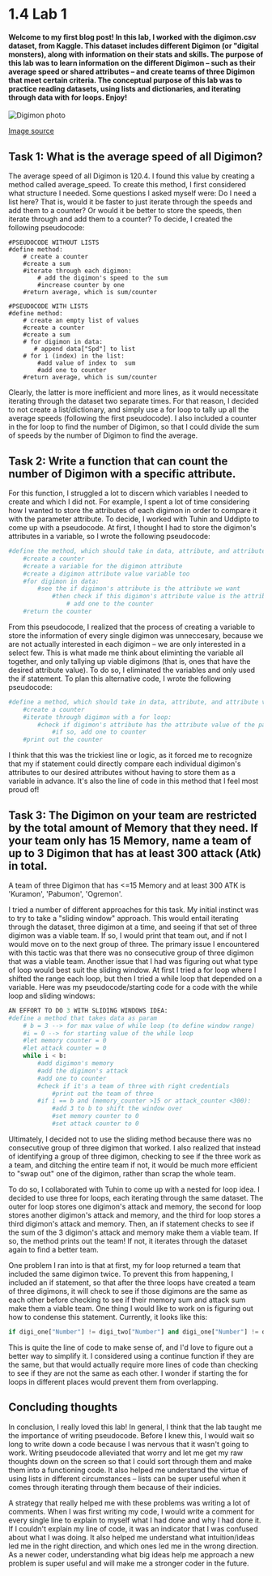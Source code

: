 # 1.4 Lab 1
#### Welcome to my first blog post! In this lab, I worked with the digimon.csv dataset, from Kaggle. This dataset includes different Digimon (or "digital monsters), along with information on their stats and skills. The purpose of this lab was to learn information on the different Digimon – such as their average speed or shared attributes – and create teams of three Digimon that meet certain criteria. The conceptual purpose of this lab was to practice reading datasets, using lists and dictionaries, and iterating through data with for loops. Enjoy! 


![Digimon photo](https://m.media-amazon.com/images/M/MV5BNGJhOGJmZGItNjQwZS00MzQ5LTg0MDMtYTc3YzAwMDc4YjFmL2ltYWdlL2ltYWdlXkEyXkFqcGdeQXVyMzM4MjM0Nzg@._V1_FMjpg_UX1000_.jpg)

[Image source](https://www.google.com/search?q=digimon+images&tbm=isch&source=iu&ictx=1&fir=6YatlBYZDQFeCM%252CD-Vhfn4dqxa6kM%252C_%253BiqrIbv8xDPCwBM%252CicnhDhwDTW84qM%252C_%253BMBDWxgHMuwpdEM%252CrzLvRho6R3ocNM%252C_%253BGp0CeQY3E-IMMM%252CNgo9fSI5SgtiRM%252C_%253BVc_KY6KCrouSpM%252Cu40xyPS9V0wotM%252C_%253BFkXyDo8_88-ZuM%252Ct95XlAEGRBakWM%252C_%253BsUE31iSd5zFEOM%252CixpB3wU8R6-JVM%252C_%253BONIAnDFrIGsoTM%252Cznz6gsrHWW6mVM%252C_%253BzFjQzOhojeJ4HM%252Cu40xyPS9V0wotM%252C_%253Bl3jlxlwscwJckM%252C7JGmQR1bfQgrgM%252C_%253BnUMxJdoN1I-j5M%252CquvE1ZNxZYWZyM%252C_%253BEUu6x3pXCenZMM%252Cj84ZcHLmpfZArM%252C_%253BjK8dYkWYvQNoVM%252Cb9PDLi7KmXwaSM%252C_%253BG_oNH9Qd8K8zVM%252CwIddfODbOJpEuM%252C_%253Bn1nkPvTafkLw_M%252CepTpeOU5Xm0puM%252C_%253B8BRIeB7PwwdkpM%252CrwQttNfwMCVkZM%252C_%253BfJZ5EQ6Ia8phxM%252C69QiO9wTWH1MgM%252C_&vet=1&usg=AI4_-kRIL-5pq5Js4smDASu_LU1y17yb0g&sa=X&ved=2ahUKEwi68L6rmOTzAhVGm-AKHYNcCAYQ9QF6BAgHEAE#imgrc=l3jlxlwscwJckM)

## Task 1: What is the average speed of all Digimon?

The average speed of all Digimon is 120.4. I found this value by creating a method called average_speed. To create this method, I first considered what structure I needed. Some questions I asked myself were: Do I need a list here? That is, would it be faster to just iterate through the speeds and add them to a counter? Or would it be better to store the speeds, then iterate through and add them to a counter?  To decide, I created the following pseudocode: 

```python:
#PSEUDOCODE WITHOUT LISTS
#define method:
    # create a counter
    #create a sum
    #iterate through each digimon:
        # add the digimon's speed to the sum
        #increase counter by one
    #return average, which is sum/counter

#PSEUDOCODE WITH LISTS
#define method:
    # create an empty list of values
    #create a counter
    #create a sum
    # for digimon in data:
       # append data["Spd"] to list
    # for i (index) in the list:
        #add value of index to  sum
        #add one to counter
    #return average, which is sum/counter
```
Clearly, the latter is more inefficient and more lines, as it would necessitate iterating through the dataset two separate times. For that reason, I decided to not create a list/dictionary, and simply use a for loop to tally up all the average speeds (following the first pseudocode). I also included a counter in the for loop to find the number of Digimon, so that I could divide the sum of speeds by the number of Digimon to find the average. 



## Task 2: Write a function that can count the number of Digimon with a specific attribute.
For this function, I struggled a lot to discern which variables I needed to create and which I did not. For example, I spent a lot of time considering how I wanted to store the attributes of each digimon in order to compare it with the parameter attribute. To decide, I worked with Tuhin and Uddipto to come up with a pseudocode. At first, I thought I had to store the digimon's attributes in a variable, so I wrote the following pseudocode:

```python
#define the method, which should take in data, attribute, and attribute values  
    #create a counter
    #create a variable for the digimon attribute
    #create a digimon attribute value variable too
    #for digimon in data:  
        #see the if digimon's attribute is the attribute we want
            #then check if this digimon's attribute value is the attribute value we want
                # add one to the counter
    #return the counter
```

From this pseudocode, I realized that the process of creating a variable to store the information of every single digimon was unneccesary, because we are not actually interested in each digimon – we are only interested in a select few. This is what made me think about eliminting the variable all together, and only tallying up viable digimons (that is, ones that have the desired attribute value). To do so, I eliminated the variables and only used the if statement. To plan this alternative code, I wrote the following pseudocode:

```python
#define a method, which should take in data, attribute, and attribute values:
    #create a counter
    #iterate through digimon with a for loop:
        #check if digimon's attribute has the attribute value of the parameter of the method
            #if so, add one to counter
    #print out the counter

```
I think that this was the trickiest line or logic, as it forced me to recognize that my if statement could directly compare each individual digimon's attributes to our desired attributes without having to store them as a variable in advance. It's also the line of code in this method that I feel most proud of! 




## Task 3: The Digimon on your team are restricted by the total amount of Memory that they need. If your team only has 15 Memory, name a team of up to 3 Digimon that has at least 300 attack (Atk) in total.

A team of three Digimon that has <=15 Memory and at least 300 ATK is 'Kuramon', 'Pabumon', 'Ogremon'.

I tried a number of different approaches for this task. My initial instinct was to try to take a "sliding window" approach. This would entail iterating through the dataset, three digimon at a time, and seeing if that set of three digimon was a viable team. If so, I would print that team out, and if not I would move on to the next group of three. The primary issue I encountered with this tactic was that there was no consecutive group of three digimon that was a viable team. Another issue that I had was figuring out what type of loop would best suit the sliding window. At first I tried a for loop where I shifted the range each loop, but then I tried a while loop that depended on a variable. Here was my pseudocode/starting code for a code with the while loop and sliding windows:

```python
AN EFFORT TO DO 3 WITH SLIDING WINDOWS IDEA:
#define a method that takes data as param
    # b = 3 --> for max value of while loop (to define window range)
    #i = 0 --> for starting value of the while loop
    #let memory counter = 0 
    #let attack counter = 0
    while i < b:
        #add digimon's memory
        #add the digimon's attack
        #add one to counter
        #check if it's a team of three with right credentials
            #print out the team of three   
        #if i == b and (memory_counter >15 or attack_counter <300):
            #add 3 to b to shift the window over
            #set memory counter to 0
            #set attack counter to 0

```
Ultimately, I decided not to use the sliding method because there was no consecutive group of three digimon that worked. I also realized that instead of identifying a group of three digimon, checking to see if the three work as a team, and ditching the entire team if not, it would be much more efficient to "swap out" one of the digimon, rather than scrap the whole team. 

To do so, I collaborated with Tuhin to come up with a nested for loop idea. I decided to use three for loops, each iterating through the same dataset. The outer for loop stores one digimon's attack and memory, the second for loop stores another digimon's attack and memory, and the third for loop stores a third digimon's attack and memory. Then, an if statement checks to see if the sum of the 3 digimon's attack and memory make them a viable team. If so, the method prints out the team! If not, it iterates through the dataset again to find a better team.

One problem I ran into is that at first, my for loop returned a team that included the same digimon twice. To prevent this from happening, I included an if statement, so that after the three loops have created a team of three digimons, it will check to see if those digimons are the same as each other before checking to see if their memory sum and attack sum make them a viable team. One thing I would like to work on is figuring out how to condense this statement. Currently, it looks like this:

```python
if digi_one["Number"] != digi_two["Number"] and digi_one["Number"] != digi_three["Number"] and digi_two["Number"] != digi_three["Number"]:
```
This is quite the line of code to make sense of, and I'd love to figure out a better way to simplify it. I considered using a continue function if they are the same, but that would actually require more lines of code than checking to see if they are not the same as each other. I wonder if starting the for loops in different places would prevent them from overlapping. 




## Concluding thoughts
In conclusion, I really loved this lab! In general, I think that the lab taught me the importance of writing pseudocode. Before I knew this, I would wait so long to write down a code because I was nervous that it wasn't going to work. Writing pseudocode alleviated that worry and let me get my raw thoughts down on the screen so that I could sort through them and make them into a functioning code. It also helped me understand the virtue of using lists in different circumstances – lists can be super useful when it comes through iterating through them because of their indicies. 

A strategy that really helped me with these problems was writing a lot of comments. When I was first writing my code, I would write a comment for every single line to explain to myself what I had done and why I had done it. If I couldn't explain my line of code, it was an indicator that I was confused about what I was doing. It also helped me understand what intuition/ideas led me in the right direction, and which ones led me in the wrong direction. As a newer coder, understanding what big ideas help me approach a new problem is super useful and will make me a stronger coder in the future. 

